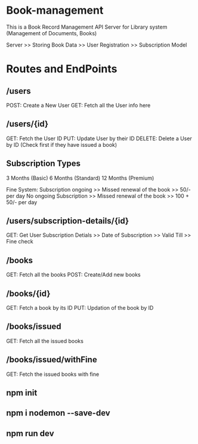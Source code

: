 # Book-management

This is a Book Record Management API Server for Library system (Management of Documents, Books)

Server  >> Storing Book Data
        >> User Registration
        >> Subscription Model


# Routes and EndPoints

## /users
POST: Create a New User
GET: Fetch all the User info here

## /users/{id}
GET: Fetch the User ID
PUT: Update User by their ID
DELETE: Delete a User by ID (Check first if they have issued a book)

## Subscription Types
3 Months (Basic)
6 Months (Standard)
12 Months (Premium)

Fine System:
Subscription ongoing >> Missed renewal of the book >> 50/- per day
No ongoing Subscription >> Missed renewal of the book >> 100 + 50/- per day

## /users/subscription-details/{id}
GET: Get User Subscription Detials
        >> Date of Subscription
        >> Valid Till
        >> Fine check

## /books
GET: Fetch all the books
POST: Create/Add new books

## /books/{id}
GET: Fetch a book by its ID
PUT: Updation of the book by ID

## /books/issued
GET: Fetch all the issued books

## /books/issued/withFine
GET: Fetch the issued books with fine




## npm init
## npm i nodemon --save-dev
## npm run dev